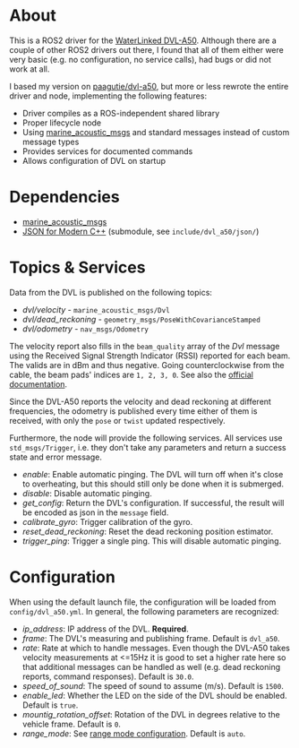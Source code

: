 # About
This is a ROS2 driver for the [WaterLinked DVL-A50](https://store.waterlinked.com/product/dvl-a50/). Although there are a couple of other ROS2 drivers out there, I found that all of them either were very basic (e.g. no configuration, no service calls), had bugs or did not work at all. 

I based my version on [paagutie/dvl-a50](https://github.com/paagutie/dvl-a50), but more or less rewrote the entire driver and node, implementing the following features:

- Driver compiles as a ROS-independent shared library
- Proper lifecycle node
- Using [marine_acoustic_msgs](https://github.com/apl-ocean-engineering/marine_msgs/tree/ros2/marine_acoustic_msgs) and standard messages instead of custom message types
- Provides services for documented commands
- Allows configuration of DVL on startup


# Dependencies
- [marine_acoustic_msgs](https://github.com/apl-ocean-engineering/marine_msgs/tree/ros2/marine_acoustic_msgs)
- [JSON for Modern C++](https://github.com/nlohmann/json) (submodule, see `include/dvl_a50/json/`)


# Topics & Services
Data from the DVL is published on the following topics:
- _dvl/velocity_ - `marine_acoustic_msgs/Dvl`
- _dvl/dead_reckoning_ - `geometry_msgs/PoseWithCovarianceStamped`
- _dvl/odometry_ - `nav_msgs/Odometry`

The velocity report also fills in the `beam_quality` array of the _Dvl_ message using the Received Signal Strength Indicator (RSSI) reported for each beam. The valids are in dBm and thus negative. Going counterclockwise from the cable, the beam pads' indices are `1, 2, 3, 0`. See also the [official documentation](https://waterlinked.github.io/dvl/dvl-a50/).

Since the DVL-A50 reports the velocity and dead reckoning at different frequencies, the odometry is published every time either of them is received, with only the `pose` or `twist` updated respectively.

Furthermore, the node will provide the following services. All services use `std_msgs/Trigger`, i.e. they don't take any parameters and return a success state and error message.
- _enable_: Enable automatic pinging. The DVL will turn off when it's close to overheating, but this should still only be done when it is submerged.
- _disable_: Disable automatic pinging.
- _get_config_: Return the DVL's configuration. If successful, the result will be encoded as json in the `message` field.
- _calibrate_gyro_: Trigger calibration of the gyro.
- _reset_dead_reckoning_: Reset the dead reckoning position estimator.
- _trigger_ping_: Trigger a single ping. This will disable automatic pinging.


# Configuration
When using the default launch file, the configuration will be loaded from `config/dvl_a50.yml`. In general, the following parameters are recognized:
- _ip_address_: IP address of the DVL. **Required**.
- _frame_: The DVL's measuring and publishing frame. Default is `dvl_a50`.
- _rate_: Rate at which to handle messages. Even though the DVL-A50 takes velocity measurements at <=15Hz it is good to set a higher rate here so that additional messages can be handled as well (e.g. dead reckoning reports, command responses). Default is `30.0`.
- _speed_of_sound_: The speed of sound to assume (m/s). Default is `1500`.
- _enable_led_: Whether the LED on the side of the DVL should be enabled. Default is `true`.
- _mountig_rotation_offset_: Rotation of the DVL in degrees relative to the vehicle frame. Default is `0`.
- _range_mode_: See [range mode configuration](https://waterlinked.github.io/dvl/dvl-protocol/#range-mode-configuration). Default is `auto`.

